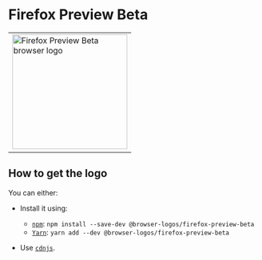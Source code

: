 Firefox Preview Beta
====================

<table>
    <tr height=240>
        <td>
            <a href="https://github.com/alrra/browser-logos/tree/858ed41a980f84a28589fd7948c098a9838a80fc/src/firefox-preview-beta">
                <img width=230 src="https://raw.githubusercontent.com/alrra/browser-logos/858ed41a980f84a28589fd7948c098a9838a80fc/src/firefox-preview-beta/firefox-preview-beta.svg?sanitize=true" alt="Firefox Preview Beta browser logo">
            </a>
        </td>
    </tr>
</table>

How to get the logo
-------------------

You can either:

* Install it using:

  * [`npm`][npm]: `npm install --save-dev @browser-logos/firefox-preview-beta`
  * [`Yarn`][yarn]: `yarn add --dev @browser-logos/firefox-preview-beta`

* Use [`cdnjs`][cdnjs].

<!-- Link labels: -->

[cdnjs]: https://cdnjs.com/libraries/browser-logos
[npm]: https://www.npmjs.com/
[yarn]: https://yarnpkg.com/
